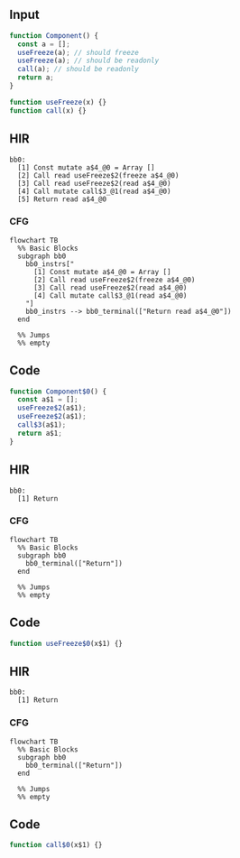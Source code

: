 
## Input

```javascript
function Component() {
  const a = [];
  useFreeze(a); // should freeze
  useFreeze(a); // should be readonly
  call(a); // should be readonly
  return a;
}

function useFreeze(x) {}
function call(x) {}

```

## HIR

```
bb0:
  [1] Const mutate a$4_@0 = Array []
  [2] Call read useFreeze$2(freeze a$4_@0)
  [3] Call read useFreeze$2(read a$4_@0)
  [4] Call mutate call$3_@1(read a$4_@0)
  [5] Return read a$4_@0

```

### CFG

```mermaid
flowchart TB
  %% Basic Blocks
  subgraph bb0
    bb0_instrs["
      [1] Const mutate a$4_@0 = Array []
      [2] Call read useFreeze$2(freeze a$4_@0)
      [3] Call read useFreeze$2(read a$4_@0)
      [4] Call mutate call$3_@1(read a$4_@0)
    "]
    bb0_instrs --> bb0_terminal(["Return read a$4_@0"])
  end

  %% Jumps
  %% empty
```

## Code

```javascript
function Component$0() {
  const a$1 = [];
  useFreeze$2(a$1);
  useFreeze$2(a$1);
  call$3(a$1);
  return a$1;
}

```
## HIR

```
bb0:
  [1] Return

```

### CFG

```mermaid
flowchart TB
  %% Basic Blocks
  subgraph bb0
    bb0_terminal(["Return"])
  end

  %% Jumps
  %% empty
```

## Code

```javascript
function useFreeze$0(x$1) {}

```
## HIR

```
bb0:
  [1] Return

```

### CFG

```mermaid
flowchart TB
  %% Basic Blocks
  subgraph bb0
    bb0_terminal(["Return"])
  end

  %% Jumps
  %% empty
```

## Code

```javascript
function call$0(x$1) {}

```
      